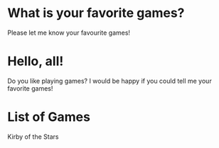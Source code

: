 # What is your favorite games?
Please let me know your favourite games!

# Hello, all!
Do you like playing games? I would be happy if you could tell me your favorite games!

# List of Games
Kirby of the Stars
